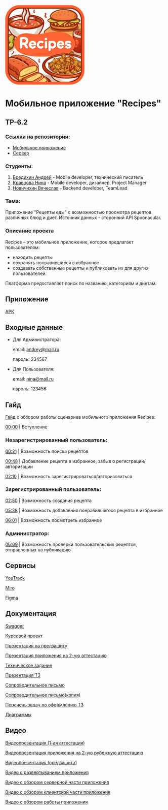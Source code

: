 <img src="https://github.com/NinelNina/recipes_mobile/blob/connect_backend/assets/icon/icon.png" width="250" height="250">

# Мобильное приложение "Recipes"
## TP-6.2
### Ссылки на репозитории:
* [Мобильное приложение](https://github.com/NinelNina/recipes_mobile)
* [Сервер](https://github.com/Novia2003/RecipesServerApplication)
### Студенты:
1. [Бредихин Андрей](https://github.com/Andreyvd) - Mobile developer, технический писатель
2. [Кравцова Нина](https://github.com/NinelNina) - Mobile developer, дизайнер, Project Manager
3. [Новичихин Вячеслав](https://github.com/Novia2003) - Backend developer, TeamLead
### Тема:
Приложение "Рецепты еды" с возможностью просмотра рецептов различных блюд и диет. Источник данных - сторонний API Spoonacular.
### Описание проекта
Recipes – это мобильное приложение, которое предлагает пользователям:
* находить рецепты
* сохранять понравившиеся в избранное
* создавать собственные рецепты и публиковать их для других пользователей.

Платформа предоставляет поиск по названию, категориям и диетам.

## Приложение
[APK](https://github.com/Novia2003/RecipeProject/tree/main/apk)

## Входные данные
* Для Администратора: 

  email: andrey@mail.ru 

  пароль: 234567
* Для Пользователя: 

  email: nina@mail.ru 

  пароль: 123456

## Гайд

[Гайд](https://youtu.be/SjRRVLN4a6g?si=5jfzHYjGzZZxM9C4) с обзором работы сценариев мобильного приложения Recipes:

[00:00](https://www.youtube.com/watch?v=SjRRVLN4a6g&t=0s) | Вступление


### Незарегистрированный пользователь:

[00:21](https://www.youtube.com/watch?v=SjRRVLN4a6g&t=21s) | Возможность поиска рецептов

[00:48](https://www.youtube.com/watch?v=SjRRVLN4a6g&t=48s) | Добавление рецепта в избранное, забыв о регистрации/авторизации

[02:10](https://www.youtube.com/watch?v=SjRRVLN4a6g&t=130s) | Возможность зарегистрироваться/авторизоваться


### Зарегистрированный пользователь:

[02:50](https://www.youtube.com/watch?v=SjRRVLN4a6g&t=170s) |  Возможность создания рецепта

[05:38](https://www.youtube.com/watch?v=SjRRVLN4a6g&t=338s) | Возможность добавления понравившегося рецепта в избранное

[06:01](https://www.youtube.com/watch?v=SjRRVLN4a6g&t=361s) | Возможность посмотреть избранное


### Администратор:

[06:09](https://www.youtube.com/watch?v=SjRRVLN4a6g&t=369s) | Возможность проверки пользовательских рецептов, отправленных на публикацию

## Сервисы
[YouTrack](https://claudemonet.youtrack.cloud/agiles/159-2/current)

[Miro](https://miro.com/app/board/uXjVNnK_6zI=/?share_link_id=463183976969)

[Figma](https://www.figma.com/file/UaMh6pD49SvYcP4G83df0Y/My-Recipe-App?type=design&node-id=0-1&mode=design)

## Документация
[Swagger](http://92.255.76.152:8080/swagger-ui/index.html#/)

[Курсовой проект](https://github.com/Novia2003/RecipeProject/blob/main/Documentation/CourseProject/Course_project.pdf)

[Презентация на предзащиту](https://github.com/Novia2003/RecipeProject/blob/main/Documentation/Pre-defense/Recipes.pdf)

[Презентация приложения на 2-ую аттестацию](https://github.com/Novia2003/RecipeProject/blob/main/Documentation/PresentationSecondAttestation/Recipes.pdf)

[Техническое задание](https://github.com/Novia2003/RecipeProject/blob/main/Documentation/TechnicalSpecification/TZ_Recipes.pdf)

[Презентация ТЗ](https://github.com/Novia2003/RecipeProject/blob/main/Documentation/Presentation/Recipes.pdf)

[Сопроводительное письмо](https://github.com/Novia2003/RecipeProject/blob/main/Documentation/CoverLetter/Сопроводительное%20письмо.pdf)

[Сопроводительное письмо(копия)](https://github.com/Novia2003/RecipeProject/blob/main/Documentation/CoverLetter(Copy)/Сопроводительное%20письмо(копия).pdf)

[Перечень задач по оформлению ТЗ](https://github.com/Novia2003/RecipeProject/blob/main/Documentation/TaskDesign/TaskDesign.pdf)

[Диаграммы](https://github.com/Novia2003/RecipeProject/tree/main/Documentation/Diagrams)
## Видео
[Видеопрезентация (1-ая аттестация)](https://youtu.be/wggTpxJ_8yk?si=EstMkDCg_LP-TQJ8)

[Видеопрезентация приложения на 2-ую рубежную аттестацию](https://youtu.be/8LXkP74jvFY?feature=shared)

[Видеопрезентация (предзащита)](https://www.youtube.com/watch?v=UU8AOT99u50)

[Видео с развертыванием приложения](https://www.youtube.com/watch?v=4pWeL6mjreg)

[Видео с обзором серверной части приложения](https://www.youtube.com/watch?v=7O0XK_dpg8U)

[Видео с обзором клиентской части приложения](https://drive.google.com/file/d/1vhkK7mpoAS0gOaqXUEi4Hf0aC0giUcAG/view?usp=sharing)

[Видео с обзором работы приложения](https://youtu.be/SjRRVLN4a6g?si=LkR0UkdOJcD6YEIN)
